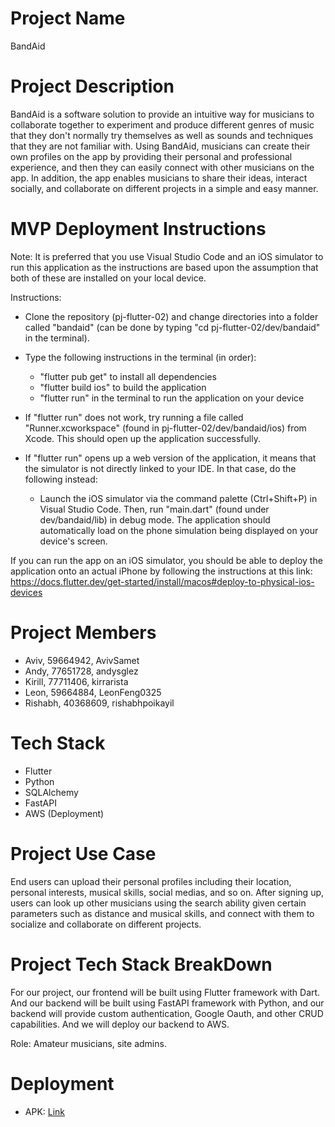 # Project Name
BandAid

# Project Description
BandAid is a software solution to provide an intuitive way for musicians to collaborate together to experiment and produce different genres of music that they don't normally try themselves as well as sounds and techniques that they are not familiar with. Using BandAid, musicians can create their own profiles on the app by providing their personal and professional experience, and then they can easily connect with other musicians on the app. In addition, the app enables musicians to share their ideas, interact socially, and collaborate on different projects in a simple and easy manner.

# MVP Deployment Instructions
Note: It is preferred that you use Visual Studio Code and an iOS simulator to run this application as the instructions are based upon the assumption that both of these are installed on your local device.

Instructions:
- Clone the repository (pj-flutter-02) and change directories into a folder called "bandaid" (can be done by typing "cd pj-flutter-02/dev/bandaid" in the terminal).
- Type the following instructions in the terminal (in order):
  - "flutter pub get" to install all dependencies
  - "flutter build ios" to build the application
  - "flutter run" in the terminal to run the application on your device
  
-  If "flutter run" does not work, try running a file called "Runner.xcworkspace" (found in pj-flutter-02/dev/bandaid/ios) from Xcode. This should open up the application successfully.

- If "flutter run" opens up a web version of the application, it means that the simulator is not directly linked to your IDE. In that case, do the following instead:
  - Launch the iOS simulator via the command palette (Ctrl+Shift+P) in Visual Studio Code. Then, run "main.dart" (found under dev/bandaid/lib) in debug mode. The application should automatically load on the phone simulation being displayed on your device's screen.

If you can run the app on an iOS simulator, you should be able to deploy the application onto an actual iPhone by following the instructions at this link: https://docs.flutter.dev/get-started/install/macos#deploy-to-physical-ios-devices

# Project Members
- Aviv, 59664942, AvivSamet
- Andy, 77651728, andysglez
- Kirill, 77711406, kirrarista
- Leon, 59664884, LeonFeng0325
- Rishabh, 40368609, rishabhpoikayil

# Tech Stack
- Flutter
- Python
- SQLAlchemy
- FastAPI
- AWS (Deployment)

# Project Use Case
End users can upload their personal profiles including their location, personal interests, musical skills, social medias, and so on. After signing up, users can look up other musicians using the search ability given certain parameters such as distance and musical skills, and connect with them to socialize and collaborate on different projects.


# Project Tech Stack BreakDown
For our project, our frontend will be built using Flutter framework with Dart. And our backend will be built using FastAPI framework with Python, and our backend will provide custom authentication, Google Oauth, and other CRUD capabilities. And we will deploy our backend to AWS.

Role: Amateur musicians, site admins.


# Deployment
- APK: [Link](https://drive.google.com/file/d/1er4CgS66Edg0jwdvUxfaR392bfoZM6tT/view?usp=sharing)
